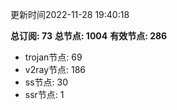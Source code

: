更新时间2022-11-28 19:40:18

**总订阅: 73**
**总节点: 1004**
**有效节点: 286**
- trojan节点: 69
- v2ray节点: 186
- ss节点: 30
- ssr节点: 1
